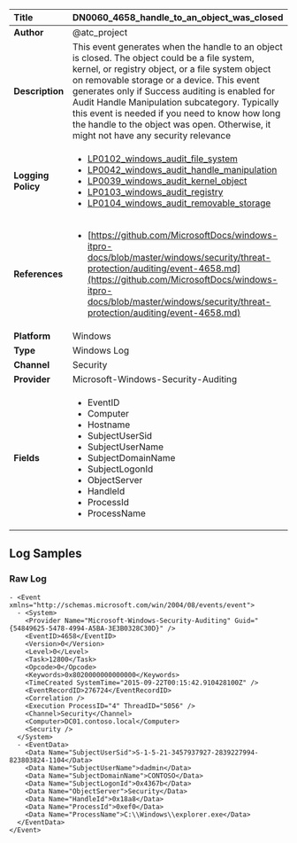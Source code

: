 | Title              | DN0060_4658_handle_to_an_object_was_closed       |
|:-------------------|:------------------|
| **Author**         | @atc_project        |
| **Description**    | This event generates when the handle to an object is closed. The object  could be a file system, kernel, or registry object, or a file system  object on removable storage or a device. This event generates only if  Success auditing is enabled for Audit Handle Manipulation subcategory. Typically this event is needed if you need to know how long the handle to the object was open. Otherwise, it might not have any security relevance |
| **Logging Policy** | <ul><li>[LP0102_windows_audit_file_system](../Logging_Policies/LP0102_windows_audit_file_system.md)</li><li>[LP0042_windows_audit_handle_manipulation](../Logging_Policies/LP0042_windows_audit_handle_manipulation.md)</li><li>[LP0039_windows_audit_kernel_object](../Logging_Policies/LP0039_windows_audit_kernel_object.md)</li><li>[LP0103_windows_audit_registry](../Logging_Policies/LP0103_windows_audit_registry.md)</li><li>[LP0104_windows_audit_removable_storage](../Logging_Policies/LP0104_windows_audit_removable_storage.md)</li></ul> |
| **References**     | <ul><li>[https://github.com/MicrosoftDocs/windows-itpro-docs/blob/master/windows/security/threat-protection/auditing/event-4658.md](https://github.com/MicrosoftDocs/windows-itpro-docs/blob/master/windows/security/threat-protection/auditing/event-4658.md)</li></ul> |
| **Platform**       | Windows    |
| **Type**           | Windows Log        |
| **Channel**        | Security     |
| **Provider**       | Microsoft-Windows-Security-Auditing    |
| **Fields**         | <ul><li>EventID</li><li>Computer</li><li>Hostname</li><li>SubjectUserSid</li><li>SubjectUserName</li><li>SubjectDomainName</li><li>SubjectLogonId</li><li>ObjectServer</li><li>HandleId</li><li>ProcessId</li><li>ProcessName</li></ul> |


## Log Samples

### Raw Log

```
- <Event xmlns="http://schemas.microsoft.com/win/2004/08/events/event">
  - <System>
    <Provider Name="Microsoft-Windows-Security-Auditing" Guid="{54849625-5478-4994-A5BA-3E3B0328C30D}" /> 
    <EventID>4658</EventID> 
    <Version>0</Version> 
    <Level>0</Level> 
    <Task>12800</Task> 
    <Opcode>0</Opcode> 
    <Keywords>0x8020000000000000</Keywords> 
    <TimeCreated SystemTime="2015-09-22T00:15:42.910428100Z" /> 
    <EventRecordID>276724</EventRecordID> 
    <Correlation /> 
    <Execution ProcessID="4" ThreadID="5056" /> 
    <Channel>Security</Channel> 
    <Computer>DC01.contoso.local</Computer> 
    <Security /> 
  </System>
  - <EventData>
    <Data Name="SubjectUserSid">S-1-5-21-3457937927-2839227994-823803824-1104</Data> 
    <Data Name="SubjectUserName">dadmin</Data> 
    <Data Name="SubjectDomainName">CONTOSO</Data> 
    <Data Name="SubjectLogonId">0x4367b</Data> 
    <Data Name="ObjectServer">Security</Data> 
    <Data Name="HandleId">0x18a8</Data> 
    <Data Name="ProcessId">0xef0</Data> 
    <Data Name="ProcessName">C:\\Windows\\explorer.exe</Data> 
  </EventData>
</Event>

```




